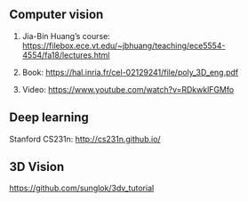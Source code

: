 ## Computer vision

1. Jia-Bin Huang’s course: https://filebox.ece.vt.edu/~jbhuang/teaching/ece5554-4554/fa18/lectures.html

2. Book: https://hal.inria.fr/cel-02129241/file/poly_3D_eng.pdf

3. Video: https://www.youtube.com/watch?v=RDkwklFGMfo

## Deep learning

Stanford CS231n: http://cs231n.github.io/

## 3D Vision

https://github.com/sunglok/3dv_tutorial

